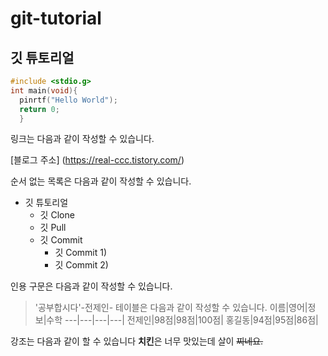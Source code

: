 # git-tutorial

## 깃 튜토리얼

```c
#include <stdio.g>
int main(void){
  pinrtf("Hello World");
  return 0;
  }
```

링크는 다음과 같이 작성할 수 있습니다.

[블로그 주소] (https://real-ccc.tistory.com/)



순서 없는 목록은 다음과 같이 작성할 수 있습니다.

* 깃 튜토리얼
  * 깃 Clone
  * 깃 Pull
  * 깃 Commit
    * 깃 Commit 1)
    * 깃 Commit 2)
    
인용 구문은 다음과 같이 작성할 수 있습니다.


> '공부합시다'-전제인-
테이블은 다음과 같이 작성할 수 있습니다.
이름|영어|정보|수학
---|---|---|---|
전제인|98점|98점|100점|
홍길동|94점|95점|86점|

강조는 다음과 같이 할 수 있습니다
**치킨**은 너무 맛있는데 살이 ~~찌네요.~~
